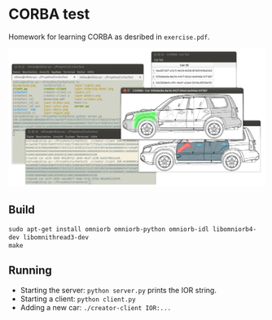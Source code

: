 CORBA test
==========

Homework for learning CORBA as desribed in `exercise.pdf`.

![Screenshot of the program](/screenshot.png)

Build
-----
```
sudo apt-get install omniorb omniorb-python omniorb-idl libomniorb4-dev libomnithread3-dev
make
```

Running
-------
- Starting the server: `python server.py` prints the IOR string.
- Starting a client: `python client.py`
- Adding a new car: `./creator-client IOR:...`
